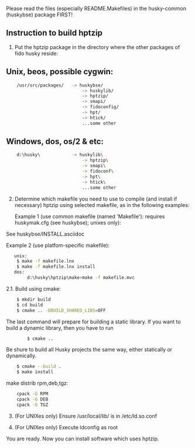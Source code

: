 
Please read the files (especially README.Makefiles) in the
husky-common (huskybse) package FIRST!

Instruction to build hptzip
---------------------------

1. Put the hptzip package in the directory where the other packages of fido
   husky reside:

  Unix, beos, possible cygwin:
  ----------------------------
```sh
	/usr/src/packages/   -> huskybse/
                             -> huskylib/
                             -> hptzip/
                             -> smapi/
                             -> fidoconfig/
                             -> hpt/
                             -> htick/
                             ...some other
```

   Windows, dos, os/2 & etc:
   -------------------------
```sh
	d:\husky\            -> huskylib\
                             -> hptzip\
                             -> smapi\
                             -> fidoconf\
                             -> hpt\
                             -> htick\
                             ...some other
```
2. Determine which makefile you need to use to compile (and install if necessary)
   hptzip using selected makefile, as in the following examples:

   Example 1 (use common makefile (named 'Makefile'): requires huskymak.cfg (see
              huskybse); unixes only):

See huskybse/INSTALL.asciidoc

   Example 2 (use platfom-specific makefile):
```sh
   unix:
	$ make -f makefile.lnx
	$ make -f makefile.lnx install
   dos:
        d:\husky\hptzip\make>make -f makefile.mvc
```
2.1. Build using cmake:
```sh
  	$ mkdir build
  	$ cd build
  	$ cmake .. -DBUILD_SHARED_LIBS=OFF
```
  The last command will prepare for building a static library. If you want to build
  a dynamic library, then you have to run
```sh  
    	$ cmake ..
```
  Be shure to build all Husky projects the same way, either statically or
  dynamically.
```sh  
	$ cmake --build .
  	$ make install
```
  make distrib rpm,deb,tgz:
```sh
	cpack -G RPM 
	cpack -G DEB 
	cpack -G TGZ
```
3. (For UNIXes only) Ensure /usr/local/lib/ is in /etc/ld.so.conf

4. (For UNIXes only) Execute ldconfig as root

You are ready. Now you can install software which uses hptzip.

